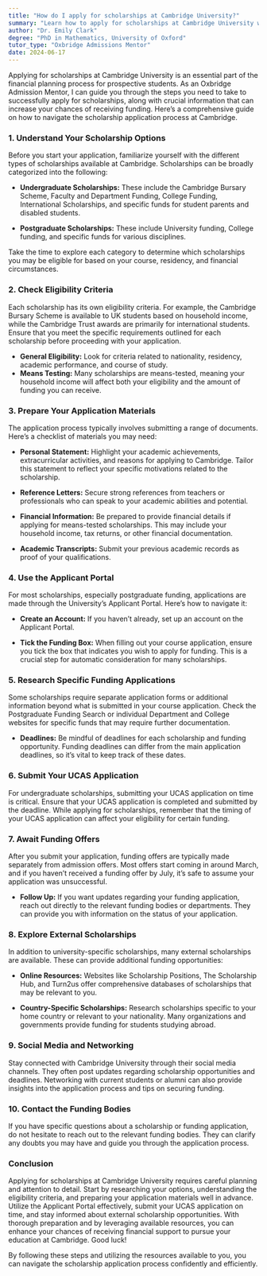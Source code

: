 ```yaml
---
title: "How do I apply for scholarships at Cambridge University?"
summary: "Learn how to apply for scholarships at Cambridge University with essential steps and tips to maximize your chances of funding."
author: "Dr. Emily Clark"
degree: "PhD in Mathematics, University of Oxford"
tutor_type: "Oxbridge Admissions Mentor"
date: 2024-06-17
---
```


Applying for scholarships at Cambridge University is an essential part of the financial planning process for prospective students. As an Oxbridge Admission Mentor, I can guide you through the steps you need to take to successfully apply for scholarships, along with crucial information that can increase your chances of receiving funding. Here’s a comprehensive guide on how to navigate the scholarship application process at Cambridge.

### 1. Understand Your Scholarship Options

Before you start your application, familiarize yourself with the different types of scholarships available at Cambridge. Scholarships can be broadly categorized into the following:

- **Undergraduate Scholarships:** These include the Cambridge Bursary Scheme, Faculty and Department Funding, College Funding, International Scholarships, and specific funds for student parents and disabled students.
  
- **Postgraduate Scholarships:** These include University funding, College funding, and specific funds for various disciplines. 

Take the time to explore each category to determine which scholarships you may be eligible for based on your course, residency, and financial circumstances.

### 2. Check Eligibility Criteria

Each scholarship has its own eligibility criteria. For example, the Cambridge Bursary Scheme is available to UK students based on household income, while the Cambridge Trust awards are primarily for international students. Ensure that you meet the specific requirements outlined for each scholarship before proceeding with your application.

- **General Eligibility:** Look for criteria related to nationality, residency, academic performance, and course of study.
- **Means Testing:** Many scholarships are means-tested, meaning your household income will affect both your eligibility and the amount of funding you can receive.

### 3. Prepare Your Application Materials

The application process typically involves submitting a range of documents. Here’s a checklist of materials you may need:

- **Personal Statement:** Highlight your academic achievements, extracurricular activities, and reasons for applying to Cambridge. Tailor this statement to reflect your specific motivations related to the scholarship.
  
- **Reference Letters:** Secure strong references from teachers or professionals who can speak to your academic abilities and potential.

- **Financial Information:** Be prepared to provide financial details if applying for means-tested scholarships. This may include your household income, tax returns, or other financial documentation.

- **Academic Transcripts:** Submit your previous academic records as proof of your qualifications.

### 4. Use the Applicant Portal

For most scholarships, especially postgraduate funding, applications are made through the University’s Applicant Portal. Here’s how to navigate it:

- **Create an Account:** If you haven’t already, set up an account on the Applicant Portal.

- **Tick the Funding Box:** When filling out your course application, ensure you tick the box that indicates you wish to apply for funding. This is a crucial step for automatic consideration for many scholarships.

### 5. Research Specific Funding Applications

Some scholarships require separate application forms or additional information beyond what is submitted in your course application. Check the Postgraduate Funding Search or individual Department and College websites for specific funds that may require further documentation.

- **Deadlines:** Be mindful of deadlines for each scholarship and funding opportunity. Funding deadlines can differ from the main application deadlines, so it’s vital to keep track of these dates.

### 6. Submit Your UCAS Application

For undergraduate scholarships, submitting your UCAS application on time is critical. Ensure that your UCAS application is completed and submitted by the deadline. While applying for scholarships, remember that the timing of your UCAS application can affect your eligibility for certain funding.

### 7. Await Funding Offers

After you submit your application, funding offers are typically made separately from admission offers. Most offers start coming in around March, and if you haven’t received a funding offer by July, it’s safe to assume your application was unsuccessful.

- **Follow Up:** If you want updates regarding your funding application, reach out directly to the relevant funding bodies or departments. They can provide you with information on the status of your application.

### 8. Explore External Scholarships

In addition to university-specific scholarships, many external scholarships are available. These can provide additional funding opportunities:

- **Online Resources:** Websites like Scholarship Positions, The Scholarship Hub, and Turn2us offer comprehensive databases of scholarships that may be relevant to you.

- **Country-Specific Scholarships:** Research scholarships specific to your home country or relevant to your nationality. Many organizations and governments provide funding for students studying abroad.

### 9. Social Media and Networking

Stay connected with Cambridge University through their social media channels. They often post updates regarding scholarship opportunities and deadlines. Networking with current students or alumni can also provide insights into the application process and tips on securing funding.

### 10. Contact the Funding Bodies

If you have specific questions about a scholarship or funding application, do not hesitate to reach out to the relevant funding bodies. They can clarify any doubts you may have and guide you through the application process.

### Conclusion

Applying for scholarships at Cambridge University requires careful planning and attention to detail. Start by researching your options, understanding the eligibility criteria, and preparing your application materials well in advance. Utilize the Applicant Portal effectively, submit your UCAS application on time, and stay informed about external scholarship opportunities. With thorough preparation and by leveraging available resources, you can enhance your chances of receiving financial support to pursue your education at Cambridge. Good luck! 

By following these steps and utilizing the resources available to you, you can navigate the scholarship application process confidently and efficiently.
    
